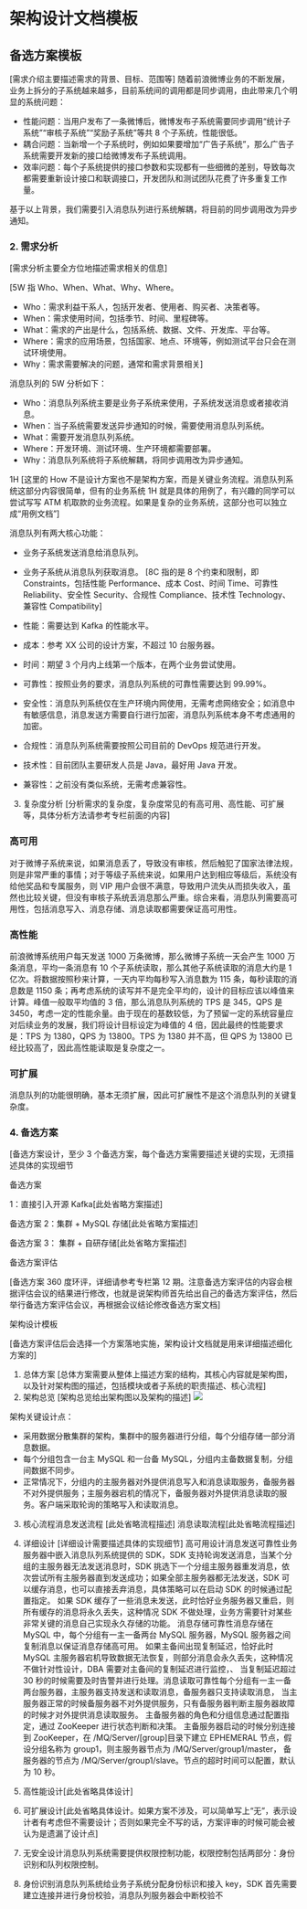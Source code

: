 # 架构设计文档模板

## 备选方案模板
[需求介绍主要描述需求的背景、目标、范围等]
随着前浪微博业务的不断发展，业务上拆分的子系统越来越多，目前系统间的调用都是同步调用，由此带来几个明显的系统问题：
- 性能问题：当用户发布了一条微博后，微博发布子系统需要同步调用“统计子系统”“审核子系统”“奖励子系统”等共 8 个子系统，性能很低。
- 耦合问题：当新增一个子系统时，例如如果要增加“广告子系统”，那么广告子系统需要开发新的接口给微博发布子系统调用。
- 效率问题：每个子系统提供的接口参数和实现都有一些细微的差别，导致每次都需要重新设计接口和联调接口，开发团队和测试团队花费了许多重复工作量。

基于以上背景，我们需要引入消息队列进行系统解耦，将目前的同步调用改为异步通知。

### 2. 需求分析

[需求分析主要全方位地描述需求相关的信息]

[5W 指 Who、When、What、Why、Where。
- Who：需求利益干系人，包括开发者、使用者、购买者、决策者等。
- When：需求使用时间，包括季节、时间、里程碑等。
- What：需求的产出是什么，包括系统、数据、文件、开发库、平台等。
- Where：需求的应用场景，包括国家、地点、环境等，例如测试平台只会在测试环境使用。
- Why：需求需要解决的问题，通常和需求背景相关]

消息队列的 5W 分析如下：

- Who：消息队列系统主要是业务子系统来使用，子系统发送消息或者接收消息。
- When：当子系统需要发送异步通知的时候，需要使用消息队列系统。
- What：需要开发消息队列系统。
- Where：开发环境、测试环境、生产环境都需要部署。
- Why：消息队列系统将子系统解耦，将同步调用改为异步通知。

1H
[这里的 How 不是设计方案也不是架构方案，而是关键业务流程。消息队列系统这部分内容很简单，但有的业务系统 1H 就是具体的用例了，有兴趣的同学可以尝试写写 ATM 机取款的业务流程。如果是复杂的业务系统，这部分也可以独立成“用例文档”]

消息队列有两大核心功能：
- 业务子系统发送消息给消息队列。
- 业务子系统从消息队列获取消息。
  [8C 指的是 8 个约束和限制，即 Constraints，包括性能 Performance、成本 Cost、时间 Time、可靠性 Reliability、安全性 Security、合规性 Compliance、技术性 Technology、兼容性 Compatibility]

- 性能：需要达到 Kafka 的性能水平。
- 成本：参考 XX 公司的设计方案，不超过 10 台服务器。
- 时间：期望 3 个月内上线第一个版本，在两个业务尝试使用。
- 可靠性：按照业务的要求，消息队列系统的可靠性需要达到 99.99%。
- 安全性：消息队列系统仅在生产环境内网使用，无需考虑网络安全；如消息中有敏感信息，消息发送方需要自行进行加密，消息队列系统本身不考虑通用的加密。
- 合规性：消息队列系统需要按照公司目前的 DevOps 规范进行开发。
- 技术性：目前团队主要研发人员是 Java，最好用 Java 开发。
- 兼容性：之前没有类似系统，无需考虑兼容性。

3. 复杂度分析
   [分析需求的复杂度，复杂度常见的有高可用、高性能、可扩展等，具体分析方法请参考专栏前面的内容]
### 高可用
对于微博子系统来说，如果消息丢了，导致没有审核，然后触犯了国家法律法规，则是非常严重的事情；对于等级子系统来说，如果用户达到相应等级后，系统没有给他奖品和专属服务，则 VIP 用户会很不满意，导致用户流失从而损失收入，虽然也比较关键，但没有审核子系统丢消息那么严重。综合来看，消息队列需要高可用性，包括消息写入、消息存储、消息读取都需要保证高可用性。

### 高性能

前浪微博系统用户每天发送 1000 万条微博，那么微博子系统一天会产生 1000 万条消息，平均一条消息有 10 个子系统读取，那么其他子系统读取的消息大约是 1 亿次。将数据按照秒来计算，一天内平均每秒写入消息数为 115 条，每秒读取的消息数是 1150 条；再考虑系统的读写并不是完全平均的，设计的目标应该以峰值来计算。峰值一般取平均值的 3 倍，那么消息队列系统的 TPS 是 345，QPS 是 3450，考虑一定的性能余量。由于现在的基数较低，为了预留一定的系统容量应对后续业务的发展，我们将设计目标设定为峰值的 4 倍，因此最终的性能要求是：TPS 为 1380，QPS 为 13800。TPS 为 1380 并不高，但 QPS 为 13800 已经比较高了，因此高性能读取是复杂度之一。

### 可扩展
消息队列的功能很明确，基本无须扩展，因此可扩展性不是这个消息队列的关键复杂度。

### 4. 备选方案

[备选方案设计，至少 3 个备选方案，每个备选方案需要描述关键的实现，无须描述具体的实现细节

备选方案

1：直接引入开源 Kafka[此处省略方案描述]

备选方案 2：集群 + MySQL 存储[此处省略方案描述]

备选方案 3： 集群 + 自研存储[此处省略方案描述]

备选方案评估

[备选方案 360 度环评，详细请参考专栏第 12 期。注意备选方案评估的内容会根据评估会议的结果进行修改，也就是说架构师首先给出自己的备选方案评估，然后举行备选方案评估会议，再根据会议结论修改备选方案文档]

架构设计模板

[备选方案评估后会选择一个方案落地实施，架构设计文档就是用来详细描述细化方案的]

1. 总体方案
   [总体方案需要从整体上描述方案的结构，其核心内容就是架构图，以及针对架构图的描述，包括模块或者子系统的职责描述、核心流程]
2. 架构总览
   [架构总览给出架构图以及架构的描述]
![](https://static001.geekbang.org/resource/image/4f/7f/4f1d5422c5967c6be42c6d2d8d34127f.jpg?wh=4693*3063)


架构关键设计点：
- 采用数据分散集群的架构，集群中的服务器进行分组，每个分组存储一部分消息数据。
- 每个分组包含一台主 MySQL 和一台备 MySQL，分组内主备数据复制，分组间数据不同步。
- 正常情况下，分组内的主服务器对外提供消息写入和消息读取服务，备服务器不对外提供服务；主服务器宕机的情况下，备服务器对外提供消息读取的服务。客户端采取轮询的策略写入和读取消息。

3. 核心流程消息发送流程
 [此处省略流程描述]
 消息读取流程[此处省略流程描述]

4. 详细设计
 [详细设计需要描述具体的实现细节]
高可用设计消息发送可靠性业务服务器中嵌入消息队列系统提供的 SDK，SDK 支持轮询发送消息，当某个分组的主服务器无法发送消息时，SDK 挑选下一个分组主服务器重发消息，依次尝试所有主服务器直到发送成功；如果全部主服务器都无法发送，SDK 可以缓存消息，也可以直接丢弃消息，具体策略可以在启动 SDK 的时候通过配置指定。
如果 SDK 缓存了一些消息未发送，此时恰好业务服务器又重启，则所有缓存的消息将永久丢失，这种情况 SDK 不做处理，业务方需要针对某些非常关键的消息自己实现永久存储的功能。
消息存储可靠性消息存储在 MySQL 中，每个分组有一主一备两台 MySQL 服务器，MySQL 服务器之间复制消息以保证消息存储高可用。
 如果主备间出现复制延迟，恰好此时 MySQL 主服务器宕机导致数据无法恢复，则部分消息会永久丢失，这种情况不做针对性设计，DBA 需要对主备间的复制延迟进行监控，、
当复制延迟超过 30 秒的时候需要及时告警并进行处理。消息读取可靠性每个分组有一主一备两台服务器，主服务器支持发送和读取消息，备服务器只支持读取消息，
 当主服务器正常的时候备服务器不对外提供服务，只有备服务器判断主服务器故障的时候才对外提供消息读取服务。
 主备服务器的角色和分组信息通过配置指定，通过 ZooKeeper 进行状态判断和决策。
主备服务器启动的时候分别连接到 ZooKeeper，在 /MQ/Server/[group]目录下建立 EPHEMERAL 节点，假设分组名称为 group1，则主服务器节点为 /MQ/Server/group1/master，
 备服务器的节点为 /MQ/Server/group1/slave。节点的超时时间可以配置，默认为 10 秒。
5. 高性能设计[此处省略具体设计]
6. 可扩展设计[此处省略具体设计。如果方案不涉及，可以简单写上“无”，表示设计者有考虑但不需要设计；否则如果完全不写的话，方案评审的时候可能会被认为是遗漏了设计点]
7. 无安全设计消息队列系统需要提供权限控制功能，权限控制包括两部分：身份识别和队列权限控制。
8. 身份识别消息队列系统给业务子系统分配身份标识和接入 key，SDK 首先需要建立连接并进行身份校验，消息队列服务器会中断校验不